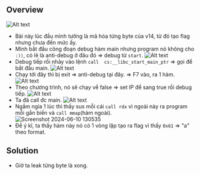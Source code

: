 ## Overview
![Alt text](./image/image.png)
- Bài này lúc đầu mình tưởng là mã hóa từng byte của v14, từ đó tạo flag nhưng chưa đến mức ấy.
- Mình bắt đầu công đoạn debug hàm main nhưng program nó không cho `:))`, có lẽ là anti-debug ở đâu đó => debug từ `start`.
![Alt text](./image/image-3.png)
- Debug tiếp rồi nhảy vào lệnh `call  cs:__libc_start_main_ptr` => gọi để bắt đầu main.
![Alt text](./image/image-5.png)
- Chạy tới đây thì bị exit => anti-debug tại đây. => F7 vào, ra 1 hàm.
![Alt text](./image/image-6.png)
- Theo chương trình, nó sẽ chạy về false => set IP để sang true rồi debug tiếp.
![Alt text](./image/image-7.png)
- Ta đã call đc main.
![Alt text](./image/image-8.png)
- Ngắm ngía 1 lúc thì thấy sus mỗi cái `call rdx` vì ngoài này ra program mỗi gắn biến và `call mmap`(hàm ngoài).
![Screenshot 2024-06-10 130535](./image/Screenshot%202024-06-10%20130535.png)
- Để ý kĩ, ta thấy hàm này nó có 1 vòng lặp tạo ra flag vì thấy `0x61` => "a" theo format.
## Solution
- Giờ ta leak từng byte là xong.




